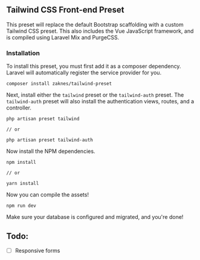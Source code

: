 ## Tailwind CSS Front-end Preset

This preset will replace the default Bootstrap scaffolding with a custom Tailwind CSS preset. This also includes the Vue JavaScript framework, and is compiled using Laravel Mix and PurgeCSS.

### Installation

To install this preset, you must first add it as a composer dependency. Laravel will automatically register the service provider for you.

```
composer install zaknes/tailwind-preset
```

Next, install either the `tailwind` preset or the `tailwind-auth` preset. The `tailwind-auth` preset will also install the authentication views, routes, and a controller.

```
php artisan preset tailwind

// or

php artisan preset tailwind-auth
```

Now install the NPM dependencies.

```
npm install

// or

yarn install
```

Now you can compile the assets!

```
npm run dev
```

Make sure your database is configured and migrated, and you're done!

## Todo:

- [ ] Responsive forms
